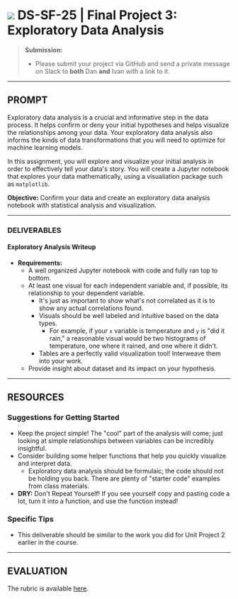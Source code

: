 # ![](https://ga-dash.s3.amazonaws.com/production/assets/logo-9f88ae6c9c3871690e33280fcf557f33.png) DS-SF-25 | Final Project 3: Exploratory Data Analysis

> **Submission:**
>
> - Please submit your project via GitHub and send a private message on Slack to **both** Dan **and** Ivan with a link to it.

---

## PROMPT

Exploratory data analysis is a crucial and informative step in the data process.  It helps confirm or deny your initial hypotheses and helps visualize the relationships among your data.  Your exploratory data analysis also informs the kinds of data transformations that you will need to optimize for machine learning models.

In this assignment, you will explore and visualize your initial analysis in order to effectively tell your data's story.  You will create a Jupyter notebook that explores your data mathematically, using a visualiation package such as `matplotlib`.

**Objective:** Confirm your data and create an exploratory data analysis notebook with statistical analysis and visualization.

---

### DELIVERABLES

#### Exploratory Analysis Writeup

- **Requirements:**
  - A well organized Jupyter notebook with code and fully ran top to bottom.
  - At least one visual for each independent variable and, if possible, its relationship to your dependent variable.
    - It's just as important to show what's not correlated as it is to show any actual correlations found.
    - Visuals should be well labeled and intuitive based on the data types.
      - For example, if your `x` variable is temperature and `y` is "did it rain," a reasonable visual would be two histograms of temperature, one where it rained, and one where it didn't.
    - Tables are a perfectly valid visualization tool!  Interweave them into your work.
  - Provide insight about dataset and its impact on your hypothesis.

---

## RESOURCES

### Suggestions for Getting Started

- Keep the project simple!  The "cool" part of the analysis will come; just looking at simple relationships between variables can be incredibly insightful.
- Consider building some helper functions that help you quickly visualize and interpret data.
   - Exploratory data analysis should be formulaic; the code should not be holding you back.  There are plenty of "starter code" examples from class materials.
- **DRY:** Don't Repeat Yourself!  If you see yourself copy and pasting code a lot, turn it into a function, and use the function instead!

### Specific Tips

- This deliverable should be similar to the work you did for Unit Project 2 earlier in the course.

---

## EVALUATION

The rubric is available [here](https://docs.google.com/spreadsheets/d/1uzIYXV-A5Zcy84L68ZQ7lQm6kJSz4Txkv4sDZ9dvJ0k/edit#gid=1673460748).
